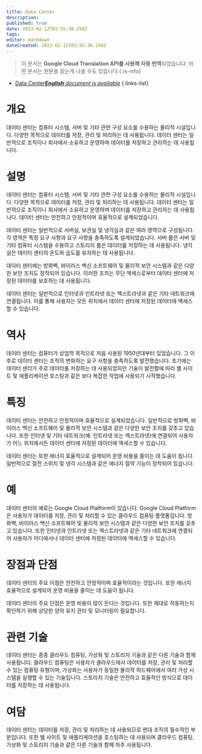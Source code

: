 ```yaml
---
title: Data Center
description: 
published: true
date: 2023-02-12T03:55:38.258Z
tags: 
editor: markdown
dateCreated: 2023-02-12T03:55:36.149Z
---
```


> 이 문서는 **Google Cloud Translation API를 사용해 자동 번역**되었습니다.
어떤 문서는 원문을 읽는게 나을 수도 있습니다.{.is-info}



- [Data Center***English** document is available*](/en/Knowledge-base/Dictionary/data-center)
{.links-list}


# 개요
데이터 센터는 컴퓨터 시스템, 서버 및 기타 관련 구성 요소를 수용하는 물리적 시설입니다. 다양한 목적으로 데이터를 저장, 관리 및 처리하는 데 사용됩니다. 데이터 센터는 일반적으로 조직이나 회사에서 소유하고 운영하며 데이터를 저장하고 관리하는 데 사용됩니다.

# 설명
데이터 센터는 컴퓨터 시스템, 서버 및 기타 관련 구성 요소를 수용하는 물리적 시설입니다. 다양한 목적으로 데이터를 저장, 관리 및 처리하는 데 사용됩니다. 데이터 센터는 일반적으로 조직이나 회사에서 소유하고 운영하며 데이터를 저장하고 관리하는 데 사용됩니다. 데이터 센터는 안전하고 안정적이며 효율적으로 설계되었습니다.

데이터 센터는 일반적으로 서버실, 보관실 및 냉각실과 같은 여러 영역으로 구성됩니다. 각 영역은 특정 요구 사항과 요구 사항을 충족하도록 설계되었습니다. 서버 룸은 서버 및 기타 컴퓨터 시스템을 수용하고 스토리지 룸은 데이터를 저장하는 데 사용됩니다. 냉각실은 데이터 센터의 온도와 습도를 유지하는 데 사용됩니다.

데이터 센터에는 방화벽, 바이러스 백신 소프트웨어 및 물리적 보안 시스템과 같은 다양한 보안 조치도 장착되어 있습니다. 이러한 조치는 무단 액세스로부터 데이터 센터에 저장된 데이터를 보호하는 데 사용됩니다.

데이터 센터는 일반적으로 인터넷과 인트라넷 또는 엑스트라넷과 같은 기타 네트워크에 연결됩니다. 이를 통해 사용자는 모든 위치에서 데이터 센터에 저장된 데이터에 액세스할 수 있습니다.

# 역사
데이터 센터는 컴퓨터가 상업적 목적으로 처음 사용된 1950년대부터 있었습니다. 그 이후로 데이터 센터는 조직의 변화하는 요구 사항을 충족하도록 발전했습니다. 초기에는 데이터 센터가 주로 데이터를 저장하는 데 사용되었지만 기술이 발전함에 따라 웹 사이트 및 애플리케이션 호스팅과 같은 보다 복잡한 작업에 사용되기 시작했습니다.

# 특징
데이터 센터는 안전하고 안정적이며 효율적으로 설계되었습니다. 일반적으로 방화벽, 바이러스 백신 소프트웨어 및 물리적 보안 시스템과 같은 다양한 보안 조치를 갖추고 있습니다. 또한 인터넷 및 기타 네트워크(예: 인트라넷 또는 엑스트라넷)에 연결되어 사용자가 어느 위치에서든 데이터 센터에 저장된 데이터에 액세스할 수 있습니다.

데이터 센터는 또한 에너지 효율적으로 설계되어 운영 비용을 줄이는 데 도움이 됩니다. 일반적으로 절전 스위치 및 냉각 시스템과 같은 에너지 절약 기능이 장착되어 있습니다.

# 예
데이터 센터의 예로는 Google Cloud Platform이 있습니다. Google Cloud Platform은 사용자가 데이터를 저장, 관리 및 처리할 수 있는 클라우드 컴퓨팅 플랫폼입니다. 방화벽, 바이러스 백신 소프트웨어 및 물리적 보안 시스템과 같은 다양한 보안 조치를 갖추고 있습니다. 또한 인터넷과 인트라넷 또는 엑스트라넷과 같은 기타 네트워크에 연결되어 사용자가 어디에서나 데이터 센터에 저장된 데이터에 액세스할 수 있습니다.

# 장점과 단점
데이터 센터의 주요 이점은 안전하고 안정적이며 효율적이라는 것입니다. 또한 에너지 효율적으로 설계되어 운영 비용을 줄이는 데 도움이 됩니다.

데이터 센터의 주요 단점은 운영 비용이 많이 든다는 것입니다. 또한 제대로 작동하는지 확인하기 위해 상당한 양의 유지 관리 및 모니터링이 필요합니다.

# 관련 기술
데이터 센터는 종종 클라우드 컴퓨팅, 가상화 및 스토리지 기술과 같은 다른 기술과 함께 사용됩니다. 클라우드 컴퓨팅은 사용자가 클라우드에서 데이터를 저장, 관리 및 처리할 수 있는 컴퓨팅 유형이며, 가상화는 사용자가 동일한 물리적 하드웨어에서 여러 가상 시스템을 실행할 수 있는 기술입니다. 스토리지 기술은 안전하고 효율적인 방식으로 데이터를 저장하는 데 사용됩니다.

# 여담
데이터 센터는 데이터를 저장, 관리 및 처리하는 데 사용되므로 현대 조직의 필수적인 부분입니다. 또한 웹 사이트 및 애플리케이션을 호스팅하는 데 사용되며 클라우드 컴퓨팅, 가상화 및 스토리지 기술과 같은 다른 기술과 함께 자주 사용됩니다.